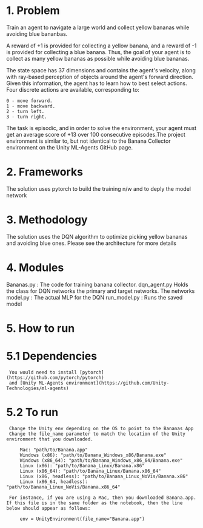 

# 1. Problem 
   Train an agent to navigate a large world and collect yellow bananas while avoiding blue bananbas. 

   A reward of +1 is provided for collecting a yellow banana, and a reward of -1 is provided for collecting a blue banana. Thus, the goal of your agent is to collect as many yellow bananas as possible while avoiding blue bananas.

   The state space has 37 dimensions and contains the agent's velocity, along with ray-based perception of objects around the agent's forward direction. Given this information, the agent has to learn how to best select actions. Four discrete actions are available, corresponding to:

	0 - move forward.
	1 - move backward.
	2 - turn left.
	3 - turn right.
   The task is episodic, and in order to solve the environment, your agent must get an average score of +13 over 100 consecutive episodes.The project environment is similar to, but not identical to the Banana Collector environment on the Unity ML-Agents GitHub page.

# 2. Frameworks
   The solution uses pytorch to build the training n/w and to deply the model network
# 3. Methodology
   The solution uses the DQN algorithm to optimize picking yellow bananas and avoiding blue ones.
   Please see the architecture for more details
# 4. Modules
   Bananas.py : The code for training banana collector.
   dqn_agent.py Holds the class for DQN networks the primary and target networks. The networks 
   model.py : The actual MLP for the DQN
   run_model.py : Runs the saved model
   
# 5. How to run
 # 5.1 Dependencies
     You would need to install [pytorch](https://github.com/pytorch/pytorch)
     and [Unity ML-Agents environment](https://github.com/Unity-Technologies/ml-agents)

# 5.2 To run
     Change the Unity env depending on the OS to point to the Bananas App
     Change the file_name parameter to match the location of the Unity environment that you downloaded.

         Mac: "path/to/Banana.app"
         Windows (x86): "path/to/Banana_Windows_x86/Banana.exe"
         Windows (x86_64): "path/to/Banana_Windows_x86_64/Banana.exe"
         Linux (x86): "path/to/Banana_Linux/Banana.x86"
         Linux (x86_64): "path/to/Banana_Linux/Banana.x86_64"
         Linux (x86, headless): "path/to/Banana_Linux_NoVis/Banana.x86"
         Linux (x86_64, headless): "path/to/Banana_Linux_NoVis/Banana.x86_64"

     For instance, if you are using a Mac, then you downloaded Banana.app. If this file is in the same folder as the notebook, then the line below should appear as follows:

         env = UnityEnvironment(file_name="Banana.app")

